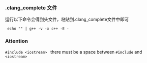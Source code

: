 
### .clang_complete 文件

运行以下命令会得到头文件，粘贴到.clang_complete文件中即可

` echo "" | g++ -v -x c++ -E -`



### Attention

`#include <iostream> ` there must be a space between `#include` and `<iostream>`
